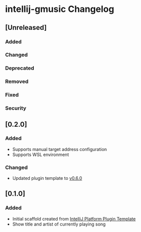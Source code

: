 <!-- Keep a Changelog guide -> https://keepachangelog.com -->

# intellij-gmusic Changelog

## [Unreleased]
### Added

### Changed

### Deprecated

### Removed

### Fixed

### Security
## [0.2.0]
### Added
- Supports manual target address configuration
- Supports WSL environment

### Changed
- Updated plugin template to [v0.6.0](https://github.com/JetBrains/intellij-platform-plugin-template/releases/tag/v0.6.0)

## [0.1.0]
### Added
- Initial scaffold created from [IntelliJ Platform Plugin Template](https://github.com/JetBrains/intellij-platform-plugin-template)
- Show title and artist of currently playing song
